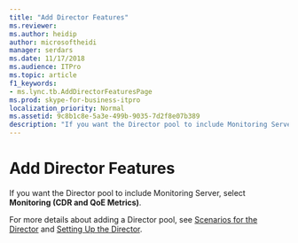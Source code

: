```yaml
---
title: "Add Director Features"
ms.reviewer: 
ms.author: heidip
author: microsoftheidi
manager: serdars
ms.date: 11/17/2018
ms.audience: ITPro
ms.topic: article
f1_keywords:
- ms.lync.tb.AddDirectorFeaturesPage
ms.prod: skype-for-business-itpro
localization_priority: Normal
ms.assetid: 9c8b1c8e-5a3e-499b-9035-7d2f8e07b389
description: "If you want the Director pool to include Monitoring Server, select Monitoring (CDR and QoE Metrics)."
---
```


# Add Director Features

If you want the Director pool to include Monitoring Server, select **Monitoring (CDR and QoE Metrics)**.

For more details about adding a Director pool, see [Scenarios for the Director](https://technet.microsoft.com/library/d2cf384a-0860-4779-80ce-cba2543be322.aspx) and [Setting Up the Director](https://technet.microsoft.com/library/408b76f7-6fdd-4e50-8a3e-e87db12c1394.aspx).


